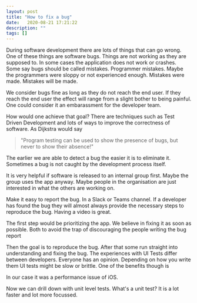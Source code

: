 ```yaml
---
layout: post
title: "How to fix a bug"
date:   2020-08-21 17:21:22
description: ""
tags: []
---
```


During software development there are lots of things that can go wrong. One of these things are software bugs. Things are not working as they are supposed to. In some cases the application does not work or crashes. Some say bugs should be called mistakes. Programmer mistakes. Maybe the programmers were sloppy or not experienced enough. Mistakes were made. Mistakes will be made.

We consider bugs fine as long as they do not reach the end user. If they reach the end user the effect will range from a slight bother to being painful. One could consider it an embarassment for the developer team.

How would one achieve that goal? There are techniques such as Test Driven Development and lots of ways to improve the correctness of software. As Dijkstra would say

> "Program testing can be used to show the presence of bugs, but never to show their absence!"

The earlier we are able to detect a bug the easier it is to eliminate it. Sometimes a bug is not caught by the development process itself.

It is very helpful if software is released to an internal group first. Maybe the group uses the app anyway. Maybe people in the organisation are just interested in what the others are working on.

Make it easy to report the bug. In a Slack or Teams channel. If a developer has found the bug they will almost always provide the necessary steps to reproduce the bug. Having a video is great.

The first step would be prioritizing the app. We believe in fixing it as soon as possible. Both to avoid the trap of discouraging the people writing the bug report


Then the goal is to reproduce the bug. After that some run straight into understanding and fixing the bug. The experiences with UI Tests differ between developers. Everyone has an opinion. Depending on how you write them UI tests might be slow or brittle. One of the benefits though is


In our case it was a performance issue of iOS.

Now we can drill down with unit level tests. What's a unit test? It is a lot faster and lot more focussed.
